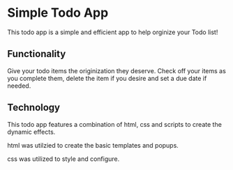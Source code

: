 # Simple Todo App

This todo app is a simple and efficient app to help orginize your Todo list!

## Functionality

Give your todo items the originization they deserve. Check off your items as you complete them, delete the item if you desire and set a due date if needed.

## Technology

This todo app features a combination of html, css and scripts to create the dynamic effects.

html was utilzied to create the basic templates and popups.

css was utilized to style and configure.
